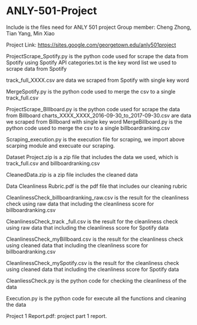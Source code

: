 # ANLY-501-Project
Include is the files need for ANLY 501 project 
Group member: Cheng Zhong, Tian Yang, Min Xiao

Project Link: https://sites.google.com/georgetown.edu/anly501project

ProjectScrape_Spotify.py is the python code used for scrape the data from Spotify using Spotify API
categories.txt is the key word list we used to scrape data from Spotify


track_full_XXXX.csv are data we scraped from Spotify with single key word


MergeSpotify.py is the python code used to merge the csv to a single track_full.csv


ProjectScrape_BIllboard.py is the python code used for scrape the data from Billboard
charts_XXXX_XXXX_2016-09-30_to_2017-09-30.csv are data we scraped from Billboard with single key word
MergeBillboard.py is the python code used to merge the csv to a single billboardranking.csv


Scraping_execution.py  is the execution file for scraping, we import above scarping module and execuate our scraping.


Dataset Project.zip is a zip file that includes the data we used, which is track_full.csv and billboardranking.csv

CleanedData.zip is a zip file includes the cleaned data

Data Cleanliness Rubric.pdf is the pdf file that includes our cleaning rubric

CleanlinessCheck_billboardranking_raw.csv is the result for the cleanliness check using raw data that including the cleanliness score for billboardranking.csv

CleanlinessCheck_track _full.csv is the result for the cleanliness check using raw data that including the cleanliness score for Spotify data

CleanlinessCheck_myBillboard.csv is the result for the cleanliness check using cleaned data that including the cleanliness score for billboardranking.csv

CleanlinessCheck_mySpotify.csv is the result for the cleanliness check using cleaned data that including the cleanliness score for Spotify data

CleanliessCheck.py is the python code for checking the cleanliness of the data

Execution.py is the python code for execute all the functions and cleaning the data

Project 1 Report.pdf: project part 1 report.
